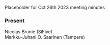 Placeholder for Oct 26th 2023 meeting minutes

### Present
Nicolas Brunie (SiFive)    
Markku-Juhani O. Saarinen (Tampere)    
